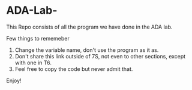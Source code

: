 # ADA-Lab-
This Repo consists of all the program we have done in the ADA lab.

Few things to rememeber

1. Change the variable name, don't use the program as it as.
2. Don't share this link outside of 7S, not even to other sections, except with one in T6.
3. Feel free to copy the code but never admit that.

Enjoy!
